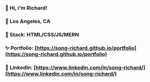 ### 👋 Hi, i'm Richard!
### 🌆 Los Angeles, CA
### 🥞 Stack: HTML/CSS/JS/MERN 
### ✨ Portfolio: [https://song-richard.github.io/portfolio](https://song-richard.github.io/portfolio) 
### 🔗 LinkedIn: [https://www.linkedin.com/in/song-richard/](https://www.linkedin.com/in/song-richard/)


<!--
**song-richard/song-richard** is a ✨ _special_ ✨ repository because its `README.md` (this file) appears on your GitHub profile.


